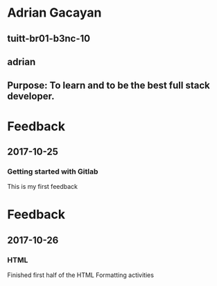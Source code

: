 # Adrian Gacayan
## tuitt-br01-b3nc-10
## adrian
## Purpose: To learn and to be the best full stack developer.

# Feedback
##  2017-10-25
### Getting started with Gitlab
This is my first feedback

# Feedback
##  2017-10-26
### HTML
Finished first half of the HTML Formatting activities